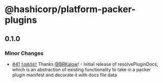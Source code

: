 # @hashicorp/platform-packer-plugins

## 0.1.0
### Minor Changes



- [#41](https://github.com/hashicorp/web-platform-packages/pull/41) [`fddb587`](https://github.com/hashicorp/web-platform-packages/commit/fddb5878c1fa54b70fd55b2fe7ab58720b161ddd) Thanks [@BRKalow](https://github.com/BRKalow)! - Initial release of resolvePluginDocs, which is an abstraction of existing functionality to take in a packer plugin manifest and decorate it with docs file data
